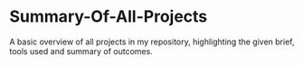 # Summary-Of-All-Projects
A basic overview of all projects in my repository, highlighting the given brief, tools used and summary of outcomes.
